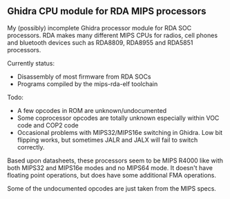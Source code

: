 ## Ghidra CPU module for RDA MIPS processors
My (possibly) incomplete Ghidra processor module for RDA SOC processors.  RDA makes many different MIPS CPUs for radios, cell phones and bluetooth devices such as RDA8809, RDA8955 and RDA5851 processors.

Currently status:
* Disassembly of most firmware from RDA SOCs
* Programs compiled by the mips-rda-elf toolchain

Todo:
* A few opcodes in ROM are unknown/undocumented
* Some coprocessor opcodes are totally unknown especially within VOC code and COP2 code
* Occasional problems with MIPS32/MIPS16e switching in Ghidra.  Low bit flipping works, but sometimes JALR and JALX will fail to switch correctly.

Based upon datasheets, these processors seem to be MIPS R4000 like with both MIPS32 and MIPS16e modes and no MIPS64 mode.  It doesn't have floating point operations, but does have some additional FMA operations.

Some of the undocumented opcodes are just taken from the MIPS specs.
